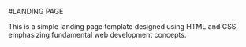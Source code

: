 #LANDING PAGE

This is a simple landing page template designed using HTML and CSS, emphasizing fundamental web development concepts.
